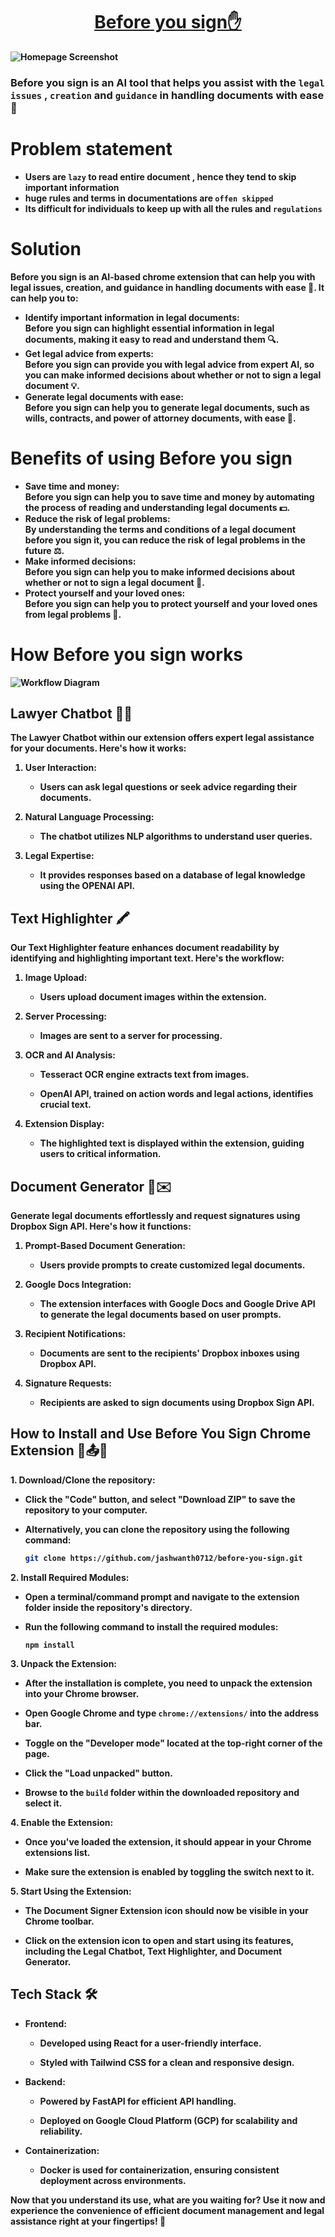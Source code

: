 <h1 align="center"   style="border-bottom: none">
    <b>
        <a href="https://before-you-sign-it.vercel.app/">Before you sign✋</a><br>
</h1>

![Homepage Screenshot](https://github.com/jashwanth0712/before-you-sign/raw/main/website/src/assets/images/homepage.png)
### Before you sign is an AI tool that helps you assist with the `legal issues` , `creation` and `guidance` in handling documents with ease🤩

# Problem statement
- Users are `lazy` to read entire document , hence they tend to skip important information
- huge rules and terms in documentations are `offen skipped`
- Its difficult for individuals to keep up with all the rules and `regulations`

# Solution

Before you sign is an AI-based chrome extension that can help you with legal issues, creation, and guidance in handling documents with ease 📄. It can help you to:

- **Identify important information in legal documents:** \
Before you sign can highlight essential information in legal documents, making it easy to read and understand them 🔍.
- **Get legal advice from experts:** \
Before you sign can provide you with legal advice from expert AI, so you can make informed decisions about whether or not to sign a legal document 💡.
- **Generate legal documents with ease:** \
Before you sign can help you to generate legal documents, such as wills, contracts, and power of attorney documents, with ease 📝.

# Benefits of using Before you sign

- **Save time and money:** \
Before you sign can help you to save time and money by automating the process of reading and understanding legal documents 💵.
- **Reduce the risk of legal problems:** \
By understanding the terms and conditions of a legal document before you sign it, you can reduce the risk of legal problems in the future ⚖️.
- **Make informed decisions:** \
Before you sign can help you to make informed decisions about whether or not to sign a legal document 🧠.
- **Protect yourself and your loved ones:** \
Before you sign can help you to protect yourself and your loved ones from legal problems 🙏.


# How Before you sign works

![Workflow Diagram](https://github.com/jashwanth0712/before-you-sign/blob/main/website/src/assets/images/how%20it%20works.jpg)

## Lawyer Chatbot 👩‍⚖️

The Lawyer Chatbot within our extension offers expert legal assistance for your documents. Here's how it works:

1. **User Interaction**:
   - Users can ask legal questions or seek advice regarding their documents.

2. **Natural Language Processing**:
   - The chatbot utilizes NLP algorithms to understand user queries.

3. **Legal Expertise**:
   - It provides responses based on a database of legal knowledge using the OPENAI API.

## Text Highlighter 🖍️

Our Text Highlighter feature enhances document readability by identifying and highlighting important text. Here's the workflow:

1. **Image Upload**:
   - Users upload document images within the extension.

2. **Server Processing**:
   - Images are sent to a server for processing.

3. **OCR and AI Analysis**:
   - Tesseract OCR engine extracts text from images.

   - OpenAI API, trained on action words and legal actions, identifies crucial text.

4. **Extension Display**:
   - The highlighted text is displayed within the extension, guiding users to critical information.

## Document Generator 📄✉️

Generate legal documents effortlessly and request signatures using Dropbox Sign API. Here's how it functions:

1. **Prompt-Based Document Generation**:
   - Users provide prompts to create customized legal documents.

2. **Google Docs Integration**:
   - The extension interfaces with Google Docs and Google Drive API to generate the legal documents based on user prompts.

3. **Recipient Notifications**:
   - Documents are sent to the recipients' Dropbox inboxes using Dropbox API.

4. **Signature Requests**:
   - Recipients are asked to sign documents using Dropbox Sign API.

## How to Install and Use Before You Sign Chrome Extension 📝📤🤖

**1. Download/Clone the repository:**

- Click the "Code" button, and select "Download ZIP" to save the repository to your computer.

- Alternatively, you can clone the repository using the following command:
   ```bash
   git clone https://github.com/jashwanth0712/before-you-sign.git
     ```

**2. Install Required Modules:**

- Open a terminal/command prompt and navigate to the extension folder inside the repository's directory.

- Run the following command to install the required modules:
   ```
   npm install
   ```

**3. Unpack the Extension:**

- After the installation is complete, you need to unpack the extension into your Chrome browser.

- Open Google Chrome and type `chrome://extensions/` into the address bar.

- Toggle on the "Developer mode" located at the top-right corner of the page.

- Click the "Load unpacked" button.

- Browse to the `build` folder within the downloaded repository and select it.

**4. Enable the Extension:**

- Once you've loaded the extension, it should appear in your Chrome extensions list.

- Make sure the extension is enabled by toggling the switch next to it.

**5. Start Using the Extension:**

- The Document Signer Extension icon should now be visible in your Chrome toolbar.

- Click on the extension icon to open and start using its features, including the Legal Chatbot, Text Highlighter, and Document Generator.


## Tech Stack 🛠️

- **Frontend**:
  - Developed using React for a user-friendly interface.

  - Styled with Tailwind CSS for a clean and responsive design.

- **Backend**:
  - Powered by FastAPI for efficient API handling.

  - Deployed on Google Cloud Platform (GCP) for scalability and reliability.

- **Containerization**:
  - Docker is used for containerization, ensuring consistent deployment across environments.

Now that you understand its use, what are you waiting for? Use it now and experience the convenience of efficient document management and legal assistance right at your fingertips! 🚀
